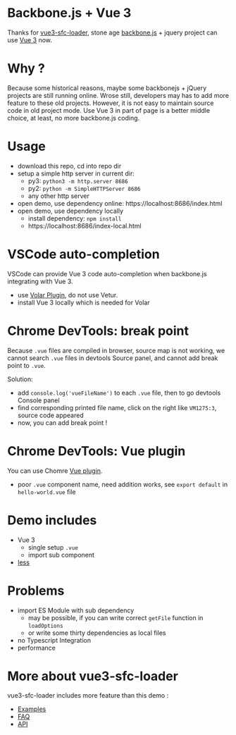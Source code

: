 # Backbone.js + Vue 3

Thanks for [vue3-sfc-loader](https://github.com/FranckFreiburger/vue3-sfc-loader), stone age [backbone.js](https://backbonejs.org/) + jquery project can use [Vue 3](https://vuejs.org) now.

# Why ?

Because some historical reasons, maybe some backbonejs + jQuery projects are still running online. Wrose still, developers may has to add more feature to these old projects. However, it is not easy to maintain source code in old project mode. Use Vue 3 in part of page is a better middle choice, at least, no more backbone.js coding.

# Usage

- download this repo, cd into repo dir
- setup a simple http server in current dir:
  - py3: `python3 -m http.server 8686`
  - py2: `python -m SimpleHTTPServer 8686`
  - any other http server
- open demo, use dependency online: https://localhost:8686/index.html
- open demo, use dependency locally
  - install dependency: `npm install`
  - https://localhost:8686/index-local.html

# VSCode auto-completion

VSCode can provide Vue 3 code auto-completion when backbone.js integrating with Vue 3.

- use [Volar Plugin](https://marketplace.visualstudio.com/items?itemName=Vue.volar), do not use Vetur.
- install Vue 3 locally which is needed for Volar

# Chrome DevTools: break point

Because `.vue` files are compiled in browser, source map is not working, we cannot search `.vue` files in devtools Source panel, and cannot add break point to `.vue`.

Solution:

- add `console.log('vueFileName')` to each `.vue` file, then to go devtools Console panel
- find corresponding printed file name, click on the right like `VM1275:3`, source code appeared
- now, you can add break point !

# Chrome DevTools: Vue plugin

You can use Chomre [Vue plugin](https://chrome.google.com/webstore/detail/vuejs-devtools/nhdogjmejiglipccpnnnanhbledajbpd).

- poor `.vue` component name, need addition works, see `export default` in `hello-world.vue` file

# Demo includes

- Vue 3
  - single setup `.vue`
  - import sub component
- [less](https://lesscss.org/)

# Problems

- import ES Module with sub dependency
  - may be possible, if you can write correct `getFile` function in `loadOptions`
  - or write some thirty dependencies as local files
- no Typescript Integration
- performance

# More about vue3-sfc-loader

vue3-sfc-loader includes more feature than this demo :

- [Examples](https://github.com/FranckFreiburger/vue3-sfc-loader/blob/main/docs/examples.md)
- [FAQ](https://github.com/FranckFreiburger/vue3-sfc-loader/blob/main/docs/faq.md)
- [API](https://github.com/FranckFreiburger/vue3-sfc-loader/blob/main/docs/api/README.md#loadmodule)

